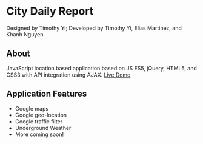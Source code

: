 # City Daily Report

Designed by Timothy Yi; 
Developed by Timothy Yi, Elias Martinez, and Khanh Nguyen

## About

JavaScript location based application based on JS ES5, jQuery, HTML5, and CSS3 with API integration using AJAX.
[Live Demo](http://www.timothyyi.com/apps/cityreport "City Daily Report")

## Application Features 
* Google maps
* Google geo-location
* Google traffic filter
* Underground Weather
* More coming soon!